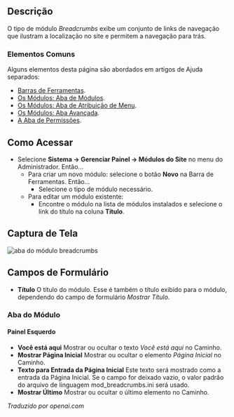 <!-- Filename: Help4.x:Site_Modules:_Breadcrumbs  / Display title: Módulos: Breadcrumbs -->

## Descrição

O tipo de módulo *Breadcrumbs* exibe um conjunto de links de navegação que ilustram a localização no site e permitem a navegação para trás.

### Elementos Comuns

Alguns elementos desta página são abordados em artigos de Ajuda separados:

* [Barras de Ferramentas](jdocmanual?article=help/common-elements/toolbars).
* [Os Módulos: Aba de Módulos](jdocmanual?article=help/modules/modules-module-tab).
* [Os Módulos: Aba de Atribuição de Menu](jdocmanual?article=help/modules/modules-menu-assignment-tab).
* [Os Módulos: Aba Avançada](jdocmanual?article=help/modules/modules-advanced-tab).
* [A Aba de Permissões](jdocmanual?article=help/common-elements/edit-permissions).

## Como Acessar

- Selecione **Sistema → Gerenciar Painel → Módulos do Site** no menu do Administrador. Então...
  - Para criar um novo módulo: selecione o botão **Novo** na Barra de Ferramentas. Então...
    - Selecione o tipo de módulo necessário.
  - Para editar um módulo existente:
    - Encontre o módulo na lista de módulos instalados e selecione o link do título na coluna **Título**.

## Captura de Tela

![aba do módulo breadcrumbs](../../../ptbr/images/modules-site/modules-breadcrumbs-module-tab.png)

## Campos de Formulário

- **Título** O título do módulo. Esse é também o título exibido
  para o módulo, dependendo do campo de formulário *Mostrar Título*.

### Aba do Módulo

#### Painel Esquerdo

- **Você está aqui** Mostrar ou ocultar o texto *Você está aqui* no Caminho.
- **Mostrar Página Inicial** Mostrar ou ocultar o elemento *Página Inicial* no Caminho.
- **Texto para Entrada da Página Inicial** Este texto será mostrado como a entrada da Página Inicial. Se o
  campo for deixado vazio, o valor padrão do arquivo de linguagem
  mod_breadcrumbs.ini será usado.
- **Mostrar Último** Mostrar ou ocultar o último elemento no Caminho.

*Traduzido por openai.com*

